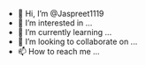 - 👋 Hi, I’m @Jaspreet1119
- 👀 I’m interested in ...
- 🌱 I’m currently learning ...
- 💞️ I’m looking to collaborate on ...
- 📫 How to reach me ...

<!---
Jaspreet1119/Jaspreet1119 is a ✨ special ✨ repository because its `README.md` (this file) appears on your GitHub profile.
You can click the Preview link to take a look at your changes.
---
<https://www.portfoliobox.net/pb4/admin/#/404>
